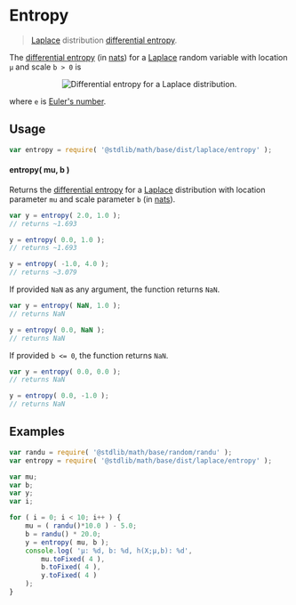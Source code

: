 # Entropy

> [Laplace][laplace-distribution] distribution [differential entropy][entropy].

<!-- Section to include introductory text. Make sure to keep an empty line after the intro `section` element and another before the `/section` close. -->

<section class="intro">

The [differential entropy][entropy] (in [nats][nats]) for a [Laplace][laplace-distribution] random variable with location `μ` and scale `b > 0` is

<!-- <equation class="equation" label="eq:laplace_entropy" align="center" raw="h\left( X \right) = \ln(2be)" alt="Differential entropy for a Laplace distribution."> -->

<div class="equation" align="center" data-raw-text="h\left( X \right) = \ln(2be)" data-equation="eq:laplace_entropy">
    <img src="https://cdn.rawgit.com/stdlib-js/stdlib/6c7e930588674097b03b3201c5d368532bba6c67/lib/node_modules/@stdlib/math/base/dist/laplace/entropy/docs/img/equation_laplace_entropy.svg" alt="Differential entropy for a Laplace distribution.">
    <br>
</div>

<!-- </equation> -->

where `e` is [Euler's number][e].

</section>

<!-- /.intro -->

<!-- Package usage documentation. -->

<section class="usage">

## Usage

```javascript
var entropy = require( '@stdlib/math/base/dist/laplace/entropy' );
```

#### entropy( mu, b )

Returns the [differential entropy][entropy] for a [Laplace][laplace-distribution] distribution with location parameter `mu` and scale parameter `b` (in [nats][nats]).

```javascript
var y = entropy( 2.0, 1.0 );
// returns ~1.693

y = entropy( 0.0, 1.0 );
// returns ~1.693

y = entropy( -1.0, 4.0 );
// returns ~3.079
```

If provided `NaN` as any argument, the function returns `NaN`.

```javascript
var y = entropy( NaN, 1.0 );
// returns NaN

y = entropy( 0.0, NaN );
// returns NaN
```

If provided `b <= 0`, the function returns `NaN`.

```javascript
var y = entropy( 0.0, 0.0 );
// returns NaN

y = entropy( 0.0, -1.0 );
// returns NaN
```

</section>

<!-- /.usage -->

<!-- Package usage notes. Make sure to keep an empty line after the `section` element and another before the `/section` close. -->

<section class="notes">

</section>

<!-- /.notes -->

<!-- Package usage examples. -->

<section class="examples">

## Examples

```javascript
var randu = require( '@stdlib/math/base/random/randu' );
var entropy = require( '@stdlib/math/base/dist/laplace/entropy' );

var mu;
var b;
var y;
var i;

for ( i = 0; i < 10; i++ ) {
    mu = ( randu()*10.0 ) - 5.0;
    b = randu() * 20.0;
    y = entropy( mu, b );
    console.log( 'µ: %d, b: %d, h(X;µ,b): %d',
        mu.toFixed( 4 ),
        b.toFixed( 4 ),
        y.toFixed( 4 )
    );
}
```

</section>

<!-- /.examples -->

<!-- Section to include cited references. If references are included, add a horizontal rule *before* the section. Make sure to keep an empty line after the `section` element and another before the `/section` close. -->

<section class="references">

</section>

<!-- /.references -->

<!-- Section for all links. Make sure to keep an empty line after the `section` element and another before the `/section` close. -->

<section class="links">

[e]: https://en.wikipedia.org/wiki/E_%28mathematical_constant%29

[laplace-distribution]: https://en.wikipedia.org/wiki/Laplace_distribution

[entropy]: https://en.wikipedia.org/wiki/Entropy_%28information_theory%29

[nats]: https://en.wikipedia.org/wiki/Nat_%28unit%29

</section>

<!-- /.links -->
